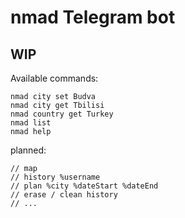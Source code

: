 # nmad Telegram bot

## WIP

Available commands:
```
nmad city set Budva
nmad city get Tbilisi
nmad country get Turkey
nmad list
nmad help
```

planned:
```
// map
// history %username
// plan %city %dateStart %dateEnd
// erase / clean history
// ...
```

